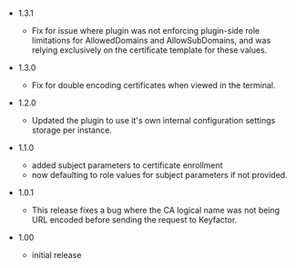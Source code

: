 - 1.3.1 
  - Fix for issue where plugin was not enforcing plugin-side role limitations for AllowedDomains and AllowSubDomains, and was relying exclusively on the certificate template for these values.

- 1.3.0
  - Fix for double encoding certificates when viewed in the terminal.

- 1.2.0
  - Updated the plugin to use it's own internal configuration settings storage per instance.

- 1.1.0
  - added subject parameters to certificate enrollment
  - now defaulting to role values for subject parameters if not provided.

- 1.0.1
  - This release fixes a bug where the CA logical name was not being URL encoded before sending the request to Keyfactor.

- 1.00
  - initial release
